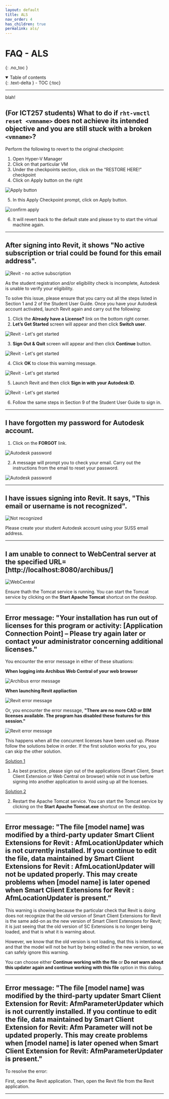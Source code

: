 ```yaml
---
layout: default
title: ALS
nav_order: 4
has_children: true
permalink: als/
---
```


# FAQ - ALS
{: .no_toc }

<details open markdown="block">
  <summary>
    Table of contents
  </summary>
  {: .text-delta }
- TOC
{:toc}
</details>

---

blah!

## (For ICT257 students) What to do if `rht-vmctl reset <vmname>` does not achieve its intended objective and you are still stuck with a broken `<vmname>`?

Perform the following to revert to the original checkpoint:
1. Open Hyper-V Manager
2. Click on that particular VM
3. Under the checkpoints section, click on the “RESTORE HERE!” checkpoint
4. Click on Apply button on the right
  
![Apply button](images/als-vm-apply.jpg)

5. In this Apply Checkpoint prompt, click on Apply button.
   
![confirm apply](images/als-vm-apply1.jpg)

6. It will revert back to the default state and please try to start the virtual machine again.

---

## After signing into Revit, it shows "No active subscription or trial could be found for this email address".

![Revit - no active subscription](images/revit1.png)

As the student registration and/or eligibility check is incomplete, Autodesk is unable to verify your eligibility.

To solve this issue, please ensure that you carry out all the steps listed in Section 1 and 2 of the Student User Guide.
Once you have your Autodesk account activated, launch Revit again and carry out the following:

1. Click the **Already have a License?** link on the bottom right corner.
2. **Let’s Get Started** screen will appear and then click **Switch user**.

  ![Revit - Let's get started](images/revit2.png)

3. **Sign Out & Quit** screen will appear and then click **Continue** button.

  ![Revit - Let's get started](images/revit3.png)

4. Click **OK** to close this warning message.

  ![Revit - Let's get started](images/revit4.png)

5. Launch Revit and then click **Sign in with your Autodesk ID**.

  ![Revit - Let's get started](images/revit5.png)

6. Follow the same steps in Section 9 of the Student User Guide to sign in.

---

## I have forgotten my password for Autodesk account.

1. Click on the **FORGOT** link.

  ![Autodesk password](images/autodesk1.png)

2. A message will prompt you to check your email. Carry out the instructions from the email to reset your password.

  ![Autodesk password](images/autodesk2.png)

---

## I have issues signing into Revit. It says, "This email or username is not recognized".

![Not recognized](images/revit-not-recognised.png)

Please create your student Autodesk account using your SUSS email address.

---

## I am unable to connect to WebCentral server at the specified URL=[http://localhost:8080/archibus/]

![WebCentral](images/webcentral.png)

Ensure thath the Tomcat service is running. You can start the Tomcat service by clicking on the **Start Apache Tomcat** shortcut on the desktop.

---

## Error message: "Your installation has run out of licenses for this program or activity: [Application Connection Point] – Please try again later or contact your administrator concerning additional licenses."

You encounter the error message in either of these situations:

**When logging into Archibus Web Central of your web browser**

![Archibus error message](images/archibus-error.png)

**When launching Revit appliaction**

![Revit error message](images/revit-error.png)

Or, you encounter the error message, **"There are no more CAD or BIM licenses available. The program has disabled these features for this session."**

![Revit error message](images/no-more-cad.png)


This happens when all the concurrent licenses have been used up. 
Please follow the solutions below in order. If the first solution works for you, you can skip the other solution.

<u>Solution 1</u>
1. As best practice, please sign out of the applications (Smart Client, Smart Client Extension or Web Central on browser) while not in use before signing into another application to avoid using up all the licenses.

<u>Solution 2</u>

2. Restart the Apache Tomcat service. You can start the Tomcat service by clicking on the **Start Apache Tomcat.exe** shortcut on the desktop.

---

## Error message: "The file [model name] was modified by a third-party updater Smart Client Extensions for Revit : AfmLocationUpdater which is not currently installed. If you continue to edit the file, data maintained by Smart Client Extensions for Revit : AfmLocationUpdater will not be updated properly. This may create problems when [model name] is later opened when Smart Client Extensions for Revit : AfmLocationUpdater is present.”

This warning is showing because the particular check that Revit is doing does not recognize that the old version of Smart Client Extensions for Revit is the same add-on as the new version of Smart Client Extensions for Revit; it is just seeing that the old version of SC Extensions is no longer being loaded, and that is what it is warning about.  

However, we know that the old version is not loading, that this is intentional, and that the model will not be hurt by being edited in the new version, so we can safely ignore this warning. 

You can choose either **Continue working with the file** or **Do not warn about this updater again and continue working with this file** option in this dialog.

---

## Error message: "The file [model name] was modified by the third-party updater Smart Client Extension for Revit: AfmParameterUpdater which is not currently installed. If you continue to edit the file, data maintained by Smart Client Extension for Revit: Afm Parameter will not be updated properly. This may create problems when [model name] is later opened when Smart Client Extension for Revit: AfmParameterUpdater is present."

To resolve the error:

First, open the Revit application. Then, open the Revit file from the Revit application.

---